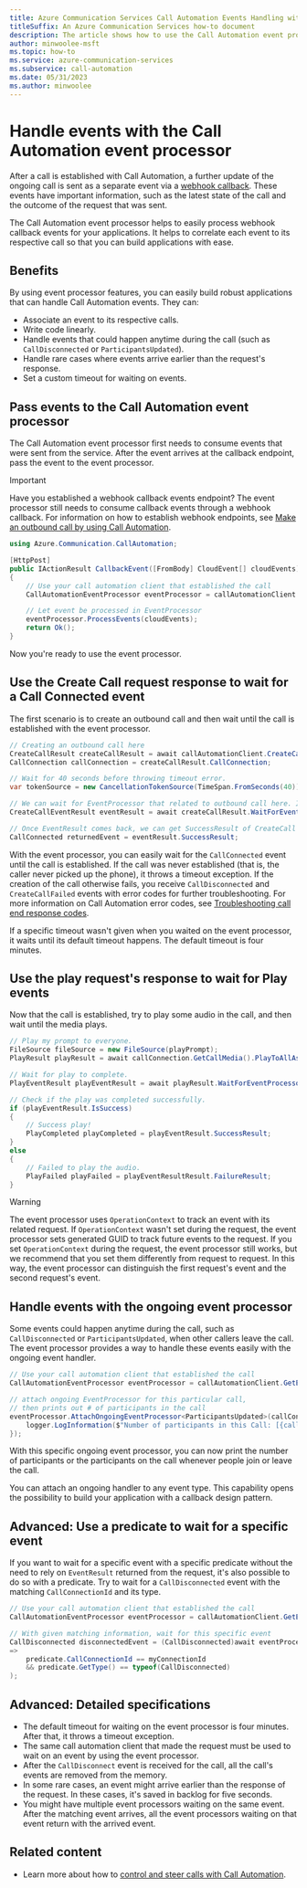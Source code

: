 ```yaml
---
title: Azure Communication Services Call Automation Events Handling with the Event Processor
titleSuffix: An Azure Communication Services how-to document
description: The article shows how to use the Call Automation event processor.
author: minwoolee-msft
ms.topic: how-to
ms.service: azure-communication-services
ms.subservice: call-automation
ms.date: 05/31/2023
ms.author: minwoolee
---
```


# Handle events with the Call Automation event processor

After a call is established with Call Automation, a further update of the ongoing call is sent as a separate event via a [webhook callback](../../concepts/call-automation/call-automation.md#call-automation-webhook-events). These events have important information, such as the latest state of the call and the outcome of the request that was sent.

The Call Automation event processor helps to easily process webhook callback events for your applications. It helps to correlate each event to its respective call so that you can build applications with ease.

## Benefits

By using event processor features, you can easily build robust applications that can handle Call Automation events. They can:

- Associate an event to its respective calls.
- Write code linearly.
- Handle events that could happen anytime during the call (such as `CallDisconnected` or `ParticipantsUpdated`).
- Handle rare cases where events arrive earlier than the request's response.
- Set a custom timeout for waiting on events.

## Pass events to the Call Automation event processor

The Call Automation event processor first needs to consume events that were sent from the service. After the event arrives at the callback endpoint, pass the event to the event processor.

> [!IMPORTANT]
> Have you established a webhook callback events endpoint? The event processor still needs to consume callback events through a webhook callback. For information on how to establish webhook endpoints, see [Make an outbound call by using Call Automation](../../quickstarts/call-automation/quickstart-make-an-outbound-call.md).

```csharp
using Azure.Communication.CallAutomation;

[HttpPost]
public IActionResult CallbackEvent([FromBody] CloudEvent[] cloudEvents)
{
    // Use your call automation client that established the call
    CallAutomationEventProcessor eventProcessor = callAutomationClient.GetEventProcessor();

    // Let event be processed in EventProcessor
    eventProcessor.ProcessEvents(cloudEvents);
    return Ok();
}
```

Now you're ready to use the event processor.

## Use the Create Call request response to wait for a Call Connected event

The first scenario is to create an outbound call and then wait until the call is established with the event processor.

```csharp
// Creating an outbound call here
CreateCallResult createCallResult = await callAutomationClient.CreateCallAsync(callInvite, callbackUri);
CallConnection callConnection = createCallResult.CallConnection;

// Wait for 40 seconds before throwing timeout error.
var tokenSource = new CancellationTokenSource(TimeSpan.FromSeconds(40));

// We can wait for EventProcessor that related to outbound call here. In this case, we are waiting for CreateCallEventResult, up to 40 seconds.
CreateCallEventResult eventResult = await createCallResult.WaitForEventProcessorAsync(tokenSource);

// Once EventResult comes back, we can get SuccessResult of CreateCall - which is, CallConnected event.
CallConnected returnedEvent = eventResult.SuccessResult;
```

With the event processor, you can easily wait for the `CallConnected` event until the call is established. If the call was never established (that is, the caller never picked up the phone), it throws a timeout exception. If the creation of the call otherwise fails, you receive `CallDisconnected` and `CreateCallFailed` events with error codes for further troubleshooting. For more information on Call Automation error codes, see [Troubleshooting call end response codes](./../../resources/troubleshooting/voice-video-calling/troubleshooting-codes.md).

If a specific timeout wasn't given when you waited on the event processor, it waits until its default timeout happens. The default timeout is four minutes.

## Use the play request's response to wait for Play events

Now that the call is established, try to play some audio in the call, and then wait until the media plays.

```csharp
// Play my prompt to everyone.
FileSource fileSource = new FileSource(playPrompt);
PlayResult playResult = await callConnection.GetCallMedia().PlayToAllAsync(fileSource);

// Wait for play to complete.
PlayEventResult playEventResult = await playResult.WaitForEventProcessorAsync();

// Check if the play was completed successfully.
if (playEventResult.IsSuccess)
{
    // Success play!
    PlayCompleted playCompleted = playEventResult.SuccessResult;
}
else
{
    // Failed to play the audio.
    PlayFailed playFailed = playEventResultResult.FailureResult;
}
```

> [!WARNING]
> The event processor uses `OperationContext` to track an event with its related request. If `OperationContext` wasn't set during the request, the event processor sets generated GUID to track future events to the request. If you set `OperationContext` during the request, the event processor still works, but we recommend that you set them differently from request to request. In this way, the event processor can distinguish the first request's event and the second request's event.

## Handle events with the ongoing event processor

Some events could happen anytime during the call, such as `CallDisconnected` or `ParticipantsUpdated`, when other callers leave the call. The event processor provides a way to handle these events easily with the ongoing event handler.

```csharp
// Use your call automation client that established the call
CallAutomationEventProcessor eventProcessor = callAutomationClient.GetEventProcessor();

// attach ongoing EventProcessor for this particular call,
// then prints out # of participants in the call
eventProcessor.AttachOngoingEventProcessor<ParticipantsUpdated>(callConnectionId, receivedEvent => {
    logger.LogInformation($"Number of participants in this Call: [{callConnectionId}], Number Of Participants[{receivedEvent.Participants.Count}]");
});
```

With this specific ongoing event processor, you can now print the number of participants or the participants on the call whenever people join or leave the call.

You can attach an ongoing handler to any event type. This capability opens the possibility to build your application with a callback design pattern.

## Advanced: Use a predicate to wait for a specific event

If you want to wait for a specific event with a specific predicate without the need to rely on `EventResult` returned from the request, it's also possible to do so with a predicate. Try to wait for a `CallDisconnected` event with the matching `CallConnectionId` and its type.

```csharp
// Use your call automation client that established the call
CallAutomationEventProcessor eventProcessor = callAutomationClient.GetEventProcessor();

// With given matching information, wait for this specific event
CallDisconnected disconnectedEvent = (CallDisconnected)await eventProcessor.WaitForEvent(predicate
=>
    predicate.CallConnectionId == myConnectionId
    && predicate.GetType() == typeof(CallDisconnected)
);
```

## Advanced: Detailed specifications

- The default timeout for waiting on the event processor is four minutes. After that, it throws a timeout exception.
- The same call automation client that made the request must be used to wait on an event by using the event processor.
- After the `CallDisconnect` event is received for the call, all the call's events are removed from the memory.
- In some rare cases, an event might arrive earlier than the response of the request. In these cases, it's saved in backlog for five seconds.
- You might have multiple event processors waiting on the same event. After the matching event arrives, all the event processors waiting on that event return with the arrived event.

## Related content

- Learn more about how to [control and steer calls with Call Automation](../call-automation/actions-for-call-control.md).
